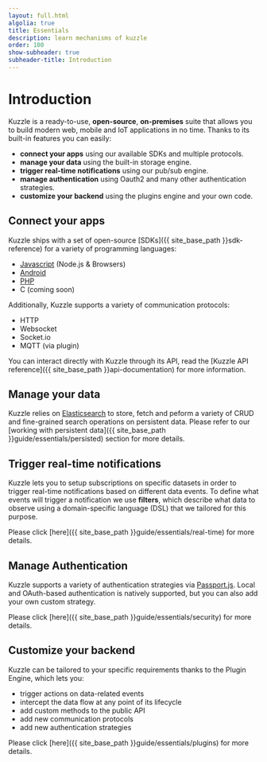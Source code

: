 ```yaml
---
layout: full.html
algolia: true
title: Essentials
description: learn mechanisms of kuzzle
order: 100
show-subheader: true
subheader-title: Introduction
---
```


# Introduction

Kuzzle is a ready-to-use, **open-source**, **on-premises** suite that allows you to build modern web, mobile and IoT applications in no time. Thanks to its built-in features you can easily:

* **connect your apps** using our available SDKs and multiple protocols.
* **manage your data** using the built-in storage engine.
* **trigger real-time notifications** using our pub/sub engine.
* **manage authentication** using Oauth2 and many other authentication strategies.
* **customize your backend** using the plugins engine and your own code.

## Connect your apps

Kuzzle ships with a set of open-source [SDKs]({{ site_base_path }}sdk-reference) for a variety of programming languages:

- [Javascript](https://github.com/kuzzleio/sdk-javascript) (Node.js & Browsers)
- [Android](https://github.com/kuzzleio/sdk-android)
- [PHP](https://github.com/kuzzleio/sdk-php)
- C (coming soon)

Additionally, Kuzzle supports a variety of communication protocols:

- HTTP
- Websocket
- Socket.io
- MQTT (via plugin)

You can interact directly with Kuzzle through its API, read the [Kuzzle API reference]({{ site_base_path }}api-documentation) for more information.

## Manage your data

Kuzzle relies on [Elasticsearch](https://www.elastic.co/) to store, fetch and peform a variety of CRUD and fine-grained search operations on persistent data. Please refer to our [working with persistent data]({{ site_base_path }}guide/essentials/persisted) section for more details.

## Trigger real-time notifications

Kuzzle lets you to setup subscriptions on specific datasets in order to trigger real-time notifications based on different data events.
To define what events will trigger a notification we use **filters**, which describe what data to observe using a domain-specific language (DSL) that we tailored for this purpose.

Please click [here]({{ site_base_path }}guide/essentials/real-time) for more details.

## Manage Authentication

Kuzzle supports a variety of authentication strategies via [Passport.js](http://passportjs.org/). Local and OAuth-based authentication is natively supported, but you can also add your own custom strategy.

Please click [here]({{ site_base_path }}guide/essentials/security) for more details.

## Customize your backend

Kuzzle can be tailored to your specific requirements thanks to the Plugin Engine, which lets you:

* trigger actions on data-related events
* intercept the data flow at any point of its lifecycle
* add custom methods to the public API
* add new communication protocols
* add new authentication strategies

Please click [here]({{ site_base_path }}guide/essentials/plugins) for more details.